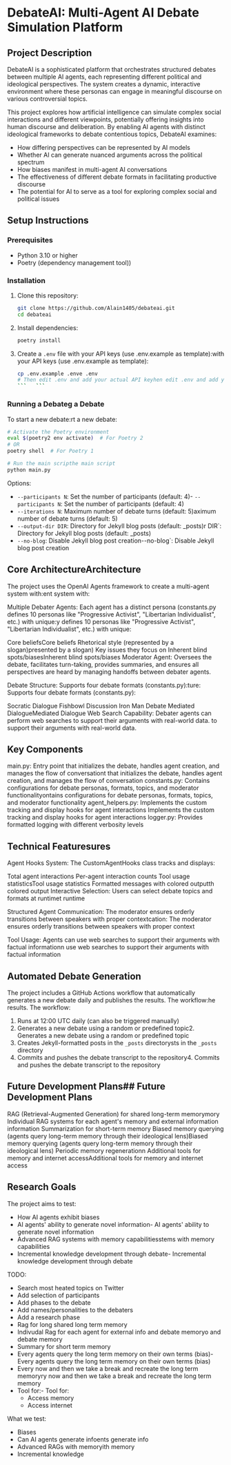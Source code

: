# DebateAI: Multi-Agent AI Debate Simulation Platform

## Project Description

DebateAI is a sophisticated platform that orchestrates structured debates between multiple AI agents, each representing different political and ideological perspectives. The system creates a dynamic, interactive environment where these personas can engage in meaningful discourse on various controversial topics.

This project explores how artificial intelligence can simulate complex social interactions and different viewpoints, potentially offering insights into human discourse and deliberation. By enabling AI agents with distinct ideological frameworks to debate contentious topics, DebateAI examines:

- How differing perspectives can be represented by AI models
- Whether AI can generate nuanced arguments across the political spectrum
- How biases manifest in multi-agent AI conversations
- The effectiveness of different debate formats in facilitating productive discourse
- The potential for AI to serve as a tool for exploring complex social and political issues

## Setup Instructions

### Prerequisites
- Python 3.10 or higher
- Poetry (dependency management tool))

### Installation

1. Clone this repository:
   ```bash
   git clone https://github.com/Alain1405/debateai.git
   cd debateai
   ```

2. Install dependencies:
   ```bash
   poetry install
   ```

3. Create a `.env` file with your API keys (use .env.example as template):with your API keys (use .env.example as template):
   ```bash
   cp .env.example .enve .env
   # Then edit .env and add your actual API keyhen edit .env and add your actual API key
   ```   ```

### Running a Debateg a Debate

To start a new debate:rt a new debate:

```bash
# Activate the Poetry environment
eval $(poetry2 env activate)  # For Poetry 2
# OR
poetry shell  # For Poetry 1

# Run the main scripthe main script
python main.py
```

Options:
- `--participants N`: Set the number of participants (default: 4)- `--participants N`: Set the number of participants (default: 4)
- `--iterations N`: Maximum number of debate turns (default: 5)aximum number of debate turns (default: 5)
- `--output-dir DIR`: Directory for Jekyll blog posts (default: _posts)r DIR`: Directory for Jekyll blog posts (default: _posts)
- `--no-blog`: Disable Jekyll blog post creation--no-blog`: Disable Jekyll blog post creation

## Core ArchitectureArchitecture
The project uses the OpenAI Agents framework to create a multi-agent system with:ent system with:

Multiple Debater Agents: Each agent has a distinct persona (constants.py defines 10 personas like "Progressive Activist", "Libertarian Individualist", etc.) with unique:y defines 10 personas like "Progressive Activist", "Libertarian Individualist", etc.) with unique:

Core beliefsCore beliefs
Rhetorical style (represented by a slogan)presented by a slogan)
Key issues they focus on
Inherent blind spots/biasesInherent blind spots/biases
Moderator Agent: Oversees the debate, facilitates turn-taking, provides summaries, and ensures all perspectives are heard by managing handoffs between debater agents.

Debate Structure: Supports four debate formats (constants.py):ture: Supports four debate formats (constants.py):

Socratic Dialogue
Fishbowl Discussion
Iron Man Debate
Mediated DialogueMediated Dialogue
Web Search Capability: Debater agents can perform web searches to support their arguments with real-world data. to support their arguments with real-world data.

## Key Components
main.py: Entry point that initializes the debate, handles agent creation, and manages the flow of conversationt that initializes the debate, handles agent creation, and manages the flow of conversation
constants.py: Contains configurations for debate personas, formats, topics, and moderator functionalityontains configurations for debate personas, formats, topics, and moderator functionality
agent_helpers.py: Implements the custom tracking and display hooks for agent interactions Implements the custom tracking and display hooks for agent interactions
logger.py: Provides formatted logging with different verbosity levels

## Technical Featuresures
Agent Hooks System: The CustomAgentHooks class tracks and displays:

Total agent interactions
Per-agent interaction counts
Tool usage statisticsTool usage statistics
Formatted messages with colored outputth colored output
Interactive Selection: Users can select debate topics and formats at runtimet runtime

Structured Agent Communication: The moderator ensures orderly transitions between speakers with proper contextcation: The moderator ensures orderly transitions between speakers with proper context

Tool Usage: Agents can use web searches to support their arguments with factual informationn use web searches to support their arguments with factual information

## Automated Debate Generation

The project includes a GitHub Actions workflow that automatically generates a new debate daily and publishes the results. The workflow:he results. The workflow:

1. Runs at 12:00 UTC daily (can also be triggered manually)
2. Generates a new debate using a random or predefined topic2. Generates a new debate using a random or predefined topic
3. Creates Jekyll-formatted posts in the `_posts` directorysts in the `_posts` directory
4. Commits and pushes the debate transcript to the repository4. Commits and pushes the debate transcript to the repository

## Future Development Plans## Future Development Plans

RAG (Retrieval-Augmented Generation) for shared long-term memorymory
Individual RAG systems for each agent's memory and external information information
Summarization for short-term memory
Biased memory querying (agents query long-term memory through their ideological lens)Biased memory querying (agents query long-term memory through their ideological lens)
Periodic memory regenerationn
Additional tools for memory and internet accessAdditional tools for memory and internet access

## Research Goals

The project aims to test:

- How AI agents exhibit biases
- AI agents' ability to generate novel information- AI agents' ability to generate novel information
- Advanced RAG systems with memory capabilitiesstems with memory capabilities
- Incremental knowledge development through debate- Incremental knowledge development through debate

TODO:

- Search most heated topics on Twitter
- Add selection of participants
- Add phases to the debate
- Add names/personalities to the debaters
- Add a research phase
- Rag for long shared long term memory
- Indivudal Rag for each agent for external info and debate memoryo and debate memory
- Summary for short term memory
- Every agents query the long term memory on their own terms (bias)- Every agents query the long term memory on their own terms (bias)
- Every now and then we take a break and recreate the long term memoryry now and then we take a break and recreate the long term memory
- Tool for:- Tool for:
  - Access memory
  - Access internet

What we test:
- Biases
- Can AI agents generate infoents generate info
- Advanced RAGs with memoryith memory
- Incremental knowledge